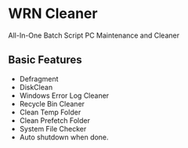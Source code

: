 # WRN Cleaner
All-In-One Batch Script PC Maintenance and Cleaner

## Basic Features
* Defragment
* DiskClean
* Windows Error Log Cleaner
* Recycle Bin Cleaner
* Clean Temp Folder
* Clean Prefetch Folder
* System File Checker
* Auto shutdown when done.